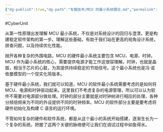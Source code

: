 ```yaml
---
{"dg-publish":true,"dg-path":"车载技术/MCU 的最小系统理论.md","permalink":"/车载技术/MCU 的最小系统理论/","created":"2024-08-05T09:05:46.000+08:00","updated":"2025-07-08T14:33:36.600+08:00"}
---
```


#CyberUnit

从第一性原理出发理解 MCU 最小系统，不仅是对系统设计的回归与澄清，更是构建稳定软件架构的第一步。理解这些基础，有助于我们站在更高的视角设计系统，排查问题，以及持续优化性能。

抛开各种复杂的外围电路，MCU 的硬件最小系统主要包含 MCU、电源、时钟。MCU 作为最小系统的核心，需要提供电源才能工作这很容理解。时钟，也就是晶振，相当于芯片的心脏，为其提供持续稳定的节拍信号。这个最小系统也是冯·诺依曼模型的一个现实化简版本。

基于硬件最小系统，我们就可以知道，MCU 的软件最小系统需要考虑的是如何将 MCU、电源和时钟驱动起来。这里我们不考虑复杂的电源管理，所以可以认为软件不需要对电源部分做处理。时钟的部分主要就是对时钟树进行相应的处理，各种分频倍频来为不同的外设提供不同的时钟频率。MCU 的软件部分主要是要考虑将硬件初始化及构建 C 语言的运行环境。

不管如何复杂的硬件和软件系统，都是从这个最小的系统开始搭建，逐渐生长为一个复杂的系统。把握了这两个关键的脉络便可让我们在调试过程中如鱼得水。